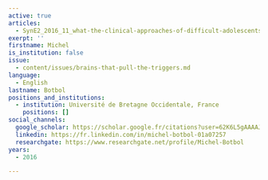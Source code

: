 ```yaml
---
active: true
articles:
  - SynE2_2016_11_what-the-clinical-approaches-of-difficult-adolescents
exerpt: ''
firstname: Michel
is_institution: false
issue:
  - content/issues/brains-that-pull-the-triggers.md
language:
  - English
lastname: Botbol
positions_and_institutions:
  - institution: Université de Bretagne Occidentale, France
    positions: []
social_channels:
  google_scholar: https://scholar.google.fr/citations?user=62K6L5gAAAAJ&hl=fr
  linkedin: https://fr.linkedin.com/in/michel-botbol-01a07257
  researchgate: https://www.researchgate.net/profile/Michel-Botbol
years:
  - 2016

---
```

